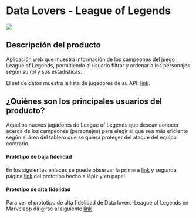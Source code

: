 # Data Lovers - League of Legends

![](https://i1.wp.com/www.offlineplayers.com/wp-content/uploads/2015/08/LoL-Champions.jpg)

## Descripción del producto

Aplicación web que muestra información de los campeones del juego League of Legends, permitiendo al usuario filtrar y ordenar a los personajes según su rol y sus estadísticas.

El set de datos muestra la lista de jugadores de su API: [link](https://developer.riotgames.com/api-methods/).

## ¿Quiénes son los principales usuarios del producto?

Aquellos nuevos jugadores de League of Legends que desean conocer acerca de los campeones (personajes) para elegir al que sea más eficiente según el área del tablero que se quiera proteger del ataque del equipo contrario.

#### Prototipo de baja fidelidad

En los siguientes enlaces se puede observar la primera [link](https://ibb.co/1JDYrJq) y segunda página
[link](https://ibb.co/568bQcj) del prototipo hecho a lápiz y en papel

#### Prototipo de alta fidelidad

Para ver el prototipo de alta fidelidad de Data lovers-League of Legends en Marvelapp dirigirse al siguiente [link](https://marvelapp.com/1f215ij6/screen/58472119)
